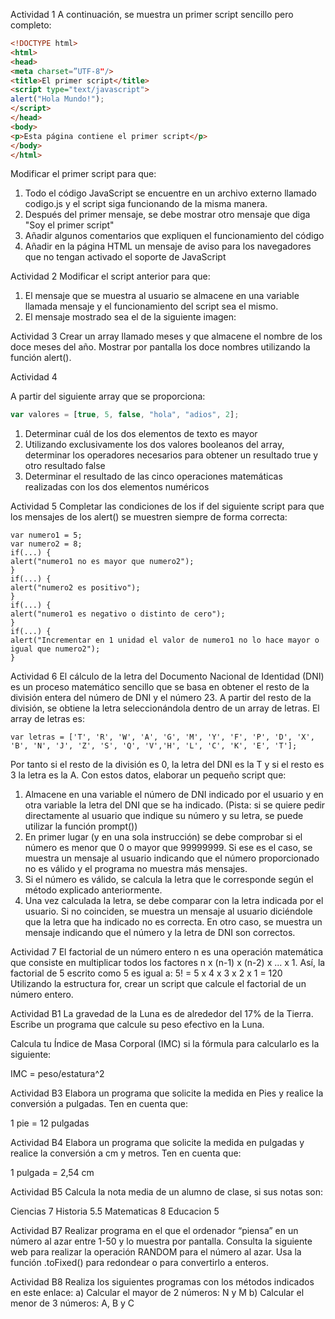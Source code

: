 Actividad 1
A continuación, se muestra un primer script sencillo pero completo:

```HTML
<!DOCTYPE html>
<html>
<head>
<meta charset=”UTF-8"/>
<title>El primer script</title>
<script type="text/javascript">
alert("Hola Mundo!");
</script>
</head>
<body>
<p>Esta página contiene el primer script</p>
</body>
</html>
```

Modificar el primer script para que:

1. Todo el código JavaScript se encuentre en un archivo externo llamado
   codigo.js y el script siga funcionando de la misma manera.
2. Después del primer mensaje, se debe mostrar otro mensaje que diga "Soy el
   primer script"
3. Añadir algunos comentarios que expliquen el funcionamiento del código
4. Añadir en la página HTML un mensaje de aviso para los navegadores que no
   tengan activado el soporte de JavaScript

Actividad 2
Modificar el script anterior para que:

1. El mensaje que se muestra al usuario se almacene en una variable llamada
   mensaje y el funcionamiento del script sea el mismo.
2. El mensaje mostrado sea el de la siguiente imagen:

Actividad 3
Crear un array llamado meses y que almacene el nombre de los doce meses del año.
Mostrar por pantalla los doce nombres utilizando la función alert().

Actividad 4

A partir del siguiente array que se proporciona:

```js
var valores = [true, 5, false, "hola", "adios", 2];
```

1. Determinar cuál de los dos elementos de texto es mayor
2. Utilizando exclusivamente los dos valores booleanos del array, determinar los
   operadores necesarios para obtener un resultado true y otro resultado false
3. Determinar el resultado de las cinco operaciones matemáticas realizadas con los
   dos elementos numéricos

Actividad 5
Completar las condiciones de los if del siguiente script para que los mensajes de los
alert() se muestren siempre de forma correcta:

```JS
var numero1 = 5;
var numero2 = 8;
if(...) {
alert("numero1 no es mayor que numero2");
}
if(...) {
alert("numero2 es positivo");
}
if(...) {
alert("numero1 es negativo o distinto de cero");
}
if(...) {
alert("Incrementar en 1 unidad el valor de numero1 no lo hace mayor o igual que numero2");
}
```

Actividad 6
El cálculo de la letra del Documento Nacional de Identidad (DNI) es un proceso matemático
sencillo que se basa en obtener el resto de la división entera del número de DNI y el número 23. A partir del resto de la división, se obtiene la letra seleccionándola dentro de un array de
letras.
El array de letras es:

```JS
var letras = ['T', 'R', 'W', 'A', 'G', 'M', 'Y', 'F', 'P', 'D', 'X', 'B', 'N', 'J', 'Z', 'S', 'Q', 'V','H', 'L', 'C', 'K', 'E', 'T'];
```

Por tanto si el resto de la división es 0, la letra del DNI es la T y si el resto es 3 la letra es la A.
Con estos datos, elaborar un pequeño script que:

1. Almacene en una variable el número de DNI indicado por el usuario y en otra variable
   la letra del DNI que se ha indicado. (Pista: si se quiere pedir directamente al usuario
   que indique su número y su letra, se puede utilizar la función prompt())
2. En primer lugar (y en una sola instrucción) se debe comprobar si el número es menor
   que 0 o mayor que 99999999. Si ese es el caso, se muestra un mensaje al usuario
   indicando que el número proporcionado no es válido y el programa no muestra más
   mensajes.
3. Si el número es válido, se calcula la letra que le corresponde según el método
   explicado anteriormente.
4. Una vez calculada la letra, se debe comparar con la letra indicada por el usuario. Si no
   coinciden, se muestra un mensaje al usuario diciéndole que la letra que ha indicado no
   es correcta. En otro caso, se muestra un mensaje indicando que el número y la letra de
   DNI son correctos.

Actividad 7
El factorial de un número entero n es una operación matemática que consiste en multiplicar
todos los factores n x (n-1) x (n-2) x ... x 1. Así, la factorial de 5 escrito como 5 es
igual a: 5! = 5 x 4 x 3 x 2 x 1 = 120
Utilizando la estructura for, crear un script que calcule el factorial de un número entero.

Actividad B1
La gravedad de la Luna es de alrededor del 17% de la Tierra. Escribe un programa que calcule
su peso efectivo en la Luna.

Calcula tu Índice de Masa Corporal (IMC) si la fórmula para calcularlo es la siguiente:

IMC = peso/estatura^2

Actividad B3
Elabora un programa que solicite la medida en Pies y realice la conversión a pulgadas. Ten en
cuenta que:

1 pie = 12 pulgadas

Actividad B4
Elabora un programa que solicite la medida en pulgadas y realice la conversión a cm y metros.
Ten en cuenta que:

1 pulgada = 2,54 cm

Actividad B5
Calcula la nota media de un alumno de clase, si sus notas son:

Ciencias 7
Historia 5.5
Matematicas 8
Educacion 5

Actividad B7
Realizar programa en el que el ordenador “piensa” en un número al azar entre 1-50 y lo
muestra por pantalla. Consulta la siguiente web para realizar la operación RANDOM para el
número al azar. Usa la función .toFixed() para redondear o para convertirlo a enteros.

Actividad B8
Realiza los siguientes programas con los métodos indicados en este enlace:
a) Calcular el mayor de 2 números: N y M
b) Calcular el menor de 3 números: A, B y C
